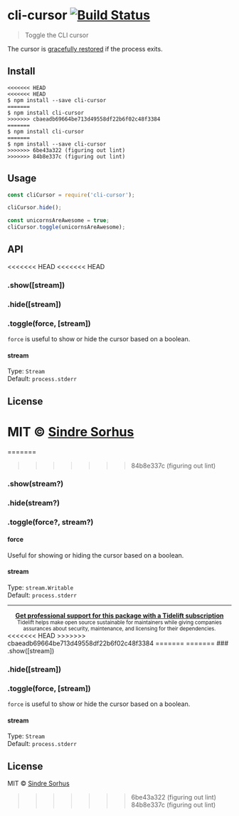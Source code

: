 # cli-cursor [![Build Status](https://travis-ci.org/sindresorhus/cli-cursor.svg?branch=master)](https://travis-ci.org/sindresorhus/cli-cursor)

> Toggle the CLI cursor

The cursor is [gracefully restored](https://github.com/sindresorhus/restore-cursor) if the process exits.


## Install

```
<<<<<<< HEAD
<<<<<<< HEAD
$ npm install --save cli-cursor
=======
$ npm install cli-cursor
>>>>>>> cbaeadb69664be713d49558df22b6f02c48f3384
=======
$ npm install cli-cursor
=======
$ npm install --save cli-cursor
>>>>>>> 6be43a322 (figuring out lint)
>>>>>>> 84b8e337c (figuring out lint)
```


## Usage

```js
const cliCursor = require('cli-cursor');

cliCursor.hide();

const unicornsAreAwesome = true;
cliCursor.toggle(unicornsAreAwesome);
```


## API

<<<<<<< HEAD
<<<<<<< HEAD
### .show([stream])

### .hide([stream])

### .toggle(force, [stream])

`force` is useful to show or hide the cursor based on a boolean.

#### stream

Type: `Stream`<br>
Default: `process.stderr`


## License

MIT © [Sindre Sorhus](https://sindresorhus.com)
=======
=======
>>>>>>> 84b8e337c (figuring out lint)
### .show(stream?)

### .hide(stream?)

### .toggle(force?, stream?)

#### force

Useful for showing or hiding the cursor based on a boolean.

#### stream

Type: `stream.Writable`<br>
Default: `process.stderr`


---

<div align="center">
	<b>
		<a href="https://tidelift.com/subscription/pkg/npm-cli-cursor?utm_source=npm-cli-cursor&utm_medium=referral&utm_campaign=readme">Get professional support for this package with a Tidelift subscription</a>
	</b>
	<br>
	<sub>
		Tidelift helps make open source sustainable for maintainers while giving companies<br>assurances about security, maintenance, and licensing for their dependencies.
	</sub>
</div>
<<<<<<< HEAD
>>>>>>> cbaeadb69664be713d49558df22b6f02c48f3384
=======
=======
### .show([stream])

### .hide([stream])

### .toggle(force, [stream])

`force` is useful to show or hide the cursor based on a boolean.

#### stream

Type: `Stream`<br>
Default: `process.stderr`


## License

MIT © [Sindre Sorhus](https://sindresorhus.com)
>>>>>>> 6be43a322 (figuring out lint)
>>>>>>> 84b8e337c (figuring out lint)
